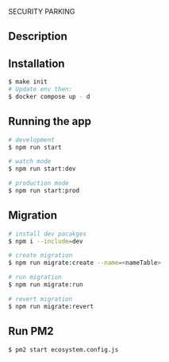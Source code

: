SECURITY PARKING

## Description

## Installation

```bash
$ make init
# Update env then:
$ docker compose up - d
```

## Running the app

```bash
# development
$ npm run start

# watch mode
$ npm run start:dev

# production mode
$ npm run start:prod
```

## Migration

```bash
# install dev pacakges
$ npm i --include=dev

# create migration
$ npm run migrate:create --name=<nameTable>

# run migration
$ npm run migrate:run

# revert migration
$ npm run migrate:revert

```

## Run PM2

```bash
$ pm2 start ecosystem.config.js
```
